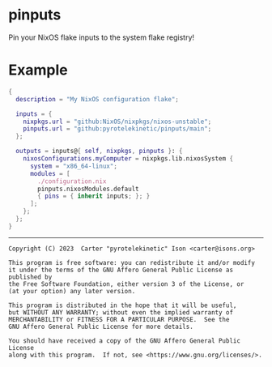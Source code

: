 # pinputs
Pin your NixOS flake inputs to the system flake registry!

# Example
```nix
{
  description = "My NixOS configuration flake";

  inputs = {
    nixpkgs.url = "github:NixOS/nixpkgs/nixos-unstable";
    pinputs.url = "github:pyrotelekinetic/pinputs/main";
  };

  outputs = inputs@{ self, nixpkgs, pinputs }: {
    nixosConfigurations.myComputer = nixpkgs.lib.nixosSystem {
      system = "x86_64-linux";
      modules = [
        ./configuration.nix
        pinputs.nixosModules.default
        { pins = { inherit inputs; }; }
      ];
    };
  };
}
```



---

    Copyright (C) 2023  Carter "pyrotelekinetic" Ison <carter@isons.org>

    This program is free software: you can redistribute it and/or modify
    it under the terms of the GNU Affero General Public License as published by
    the Free Software Foundation, either version 3 of the License, or
    (at your option) any later version.

    This program is distributed in the hope that it will be useful,
    but WITHOUT ANY WARRANTY; without even the implied warranty of
    MERCHANTABILITY or FITNESS FOR A PARTICULAR PURPOSE.  See the
    GNU Affero General Public License for more details.

    You should have received a copy of the GNU Affero General Public License
    along with this program.  If not, see <https://www.gnu.org/licenses/>.

